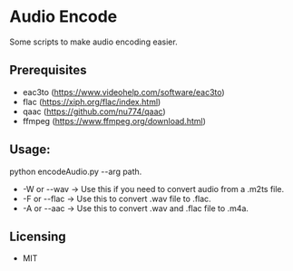 # Audio Encode

Some scripts to make audio encoding easier.

## Prerequisites

- eac3to       (https://www.videohelp.com/software/eac3to)
- flac         (https://xiph.org/flac/index.html)
- qaac         (https://github.com/nu774/qaac)
- ffmpeg       (https://www.ffmpeg.org/download.html)

## Usage:

python encodeAudio.py --arg path.

- -W or --wav  -> Use this if you need to convert audio from a .m2ts file.
- -F or --flac -> Use this to convert .wav file to .flac.
- -A or --aac  -> Use this to convert .wav and .flac file to .m4a.

## Licensing

- MIT
